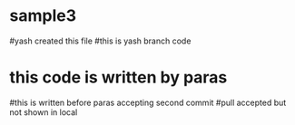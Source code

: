 # sample3
#yash created this file
#this is yash branch code
# this code is written by paras
#this is written before paras accepting second commit
#pull accepted but not shown in local